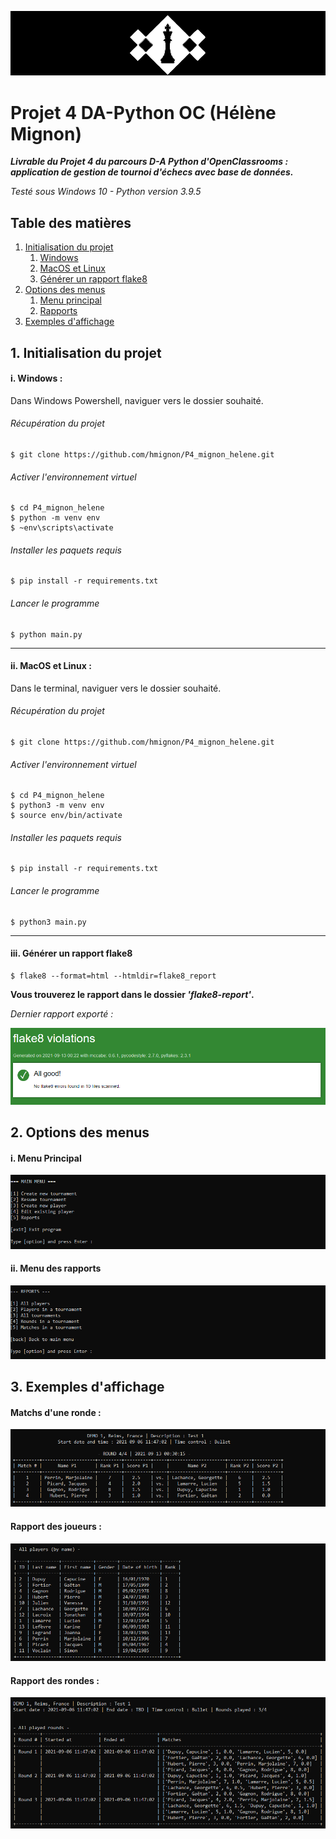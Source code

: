 ![chess_club](img/chess_club.png)

# Projet 4 DA-Python OC (Hélène Mignon)
***Livrable du Projet 4 du parcours D-A Python d'OpenClassrooms : application de gestion de tournoi d'échecs avec base de données.***

_Testé sous Windows 10 - Python version 3.9.5_


## Table des matières

1. [Initialisation du projet](#id-section1)
    1. [Windows](#id-section1-1)
    1. [MacOS et Linux](#id-section1-2)
    3. [Générer un rapport flake8](#id-section1-3)
2. [Options des menus](#id-section2)
    1. [Menu principal](#section2-1)
    2. [Rapports](#section2-2)
3. [Exemples d'affichage](#section3)


<div id='id-section1'></div>

## 1. Initialisation du projet

<div id='id-section1-1'></div>


#### i. Windows :
Dans Windows Powershell, naviguer vers le dossier souhaité.
###### Récupération du projet

    $ git clone https://github.com/hmignon/P4_mignon_helene.git

###### Activer l'environnement virtuel
    $ cd P4_mignon_helene 
    $ python -m venv env 
    $ ~env\scripts\activate
    
###### Installer les paquets requis
    $ pip install -r requirements.txt

###### Lancer le programme
    $ python main.py


<div id='id-section1-2'></div>

---------

#### ii. MacOS et Linux :
Dans le terminal, naviguer vers le dossier souhaité.
###### Récupération du projet

    $ git clone https://github.com/hmignon/P4_mignon_helene.git

###### Activer l'environnement virtuel
    $ cd P4_mignon_helene 
    $ python3 -m venv env 
    $ source env/bin/activate
    
###### Installer les paquets requis
    $ pip install -r requirements.txt

###### Lancer le programme
    $ python3 main.py


<div id='id-section1-3'></div>

----------

#### iii. Générer un rapport flake8

    $ flake8 --format=html --htmldir=flake8_report

**Vous trouverez le rapport dans le dossier _'flake8-report'_.**

_Dernier rapport exporté :_

![latest_report](img/latest_report.png)

<div id='id-section2'></div>

## 2. Options des menus

<div id='id-section2-1'></div>

#### i. Menu Principal
![main_menu](img/main_menu.png)

<div id='id-section2-2'></div>

#### ii. Menu des rapports
![main_menu](img/reports_menu.png)

<div id='id-section3'></div>

## 3. Exemples d'affichage
#### Matchs d'une ronde :
![round](img/round_example.png)

#### Rapport des joueurs :
![player_report](img/players_report.png)

#### Rapport des rondes :
![round_report](img/rounds_report.png)
